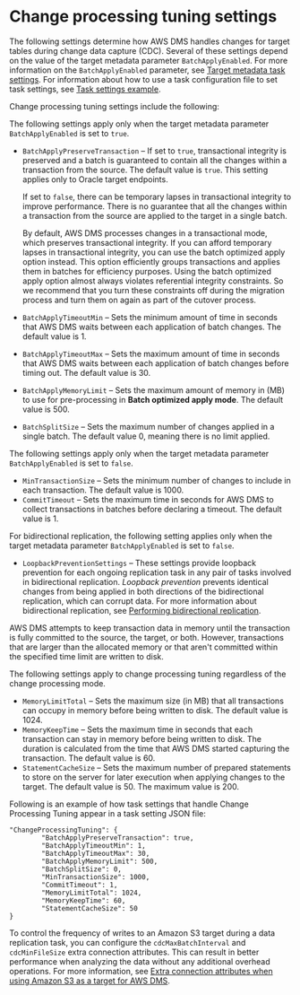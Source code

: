 # Change processing tuning settings<a name="CHAP_Tasks.CustomizingTasks.TaskSettings.ChangeProcessingTuning"></a>

The following settings determine how AWS DMS handles changes for target tables during change data capture \(CDC\)\. Several of these settings depend on the value of the target metadata parameter `BatchApplyEnabled`\. For more information on the `BatchApplyEnabled` parameter, see [Target metadata task settings](CHAP_Tasks.CustomizingTasks.TaskSettings.TargetMetadata.md)\. For information about how to use a task configuration file to set task settings, see [Task settings example](CHAP_Tasks.CustomizingTasks.TaskSettings.md#CHAP_Tasks.CustomizingTasks.TaskSettings.Example)\.

Change processing tuning settings include the following:

The following settings apply only when the target metadata parameter `BatchApplyEnabled` is set to `true`\.
+ `BatchApplyPreserveTransaction` – If set to `true`, transactional integrity is preserved and a batch is guaranteed to contain all the changes within a transaction from the source\. The default value is `true`\. This setting applies only to Oracle target endpoints\.

  If set to `false`, there can be temporary lapses in transactional integrity to improve performance\. There is no guarantee that all the changes within a transaction from the source are applied to the target in a single batch\. 

  By default, AWS DMS processes changes in a transactional mode, which preserves transactional integrity\. If you can afford temporary lapses in transactional integrity, you can use the batch optimized apply option instead\. This option efficiently groups transactions and applies them in batches for efficiency purposes\. Using the batch optimized apply option almost always violates referential integrity constraints\. So we recommend that you turn these constraints off during the migration process and turn them on again as part of the cutover process\. 
+ `BatchApplyTimeoutMin` – Sets the minimum amount of time in seconds that AWS DMS waits between each application of batch changes\. The default value is 1\.
+ `BatchApplyTimeoutMax` – Sets the maximum amount of time in seconds that AWS DMS waits between each application of batch changes before timing out\. The default value is 30\.
+ `BatchApplyMemoryLimit` – Sets the maximum amount of memory in \(MB\) to use for pre\-processing in **Batch optimized apply mode**\. The default value is 500\.
+ `BatchSplitSize` – Sets the maximum number of changes applied in a single batch\. The default value 0, meaning there is no limit applied\.

The following settings apply only when the target metadata parameter `BatchApplyEnabled` is set to `false`\.
+ `MinTransactionSize` – Sets the minimum number of changes to include in each transaction\. The default value is 1000\.
+ `CommitTimeout` – Sets the maximum time in seconds for AWS DMS to collect transactions in batches before declaring a timeout\. The default value is 1\.

For bidirectional replication, the following setting applies only when the target metadata parameter `BatchApplyEnabled` is set to `false`\.
+ `LoopbackPreventionSettings` – These settings provide loopback prevention for each ongoing replication task in any pair of tasks involved in bidirectional replication\. *Loopback prevention* prevents identical changes from being applied in both directions of the bidirectional replication, which can corrupt data\. For more information about bidirectional replication, see [Performing bidirectional replication](CHAP_Task.CDC.md#CHAP_Task.CDC.Bidirectional)\.

AWS DMS attempts to keep transaction data in memory until the transaction is fully committed to the source, the target, or both\. However, transactions that are larger than the allocated memory or that aren't committed within the specified time limit are written to disk\.

The following settings apply to change processing tuning regardless of the change processing mode\.
+ `MemoryLimitTotal` – Sets the maximum size \(in MB\) that all transactions can occupy in memory before being written to disk\. The default value is 1024\.
+ `MemoryKeepTime` – Sets the maximum time in seconds that each transaction can stay in memory before being written to disk\. The duration is calculated from the time that AWS DMS started capturing the transaction\. The default value is 60\. 
+ `StatementCacheSize` – Sets the maximum number of prepared statements to store on the server for later execution when applying changes to the target\. The default value is 50\. The maximum value is 200\. 

Following is an example of how task settings that handle Change Processing Tuning appear in a task setting JSON file:

```
"ChangeProcessingTuning": {
        "BatchApplyPreserveTransaction": true,
        "BatchApplyTimeoutMin": 1,
        "BatchApplyTimeoutMax": 30,
        "BatchApplyMemoryLimit": 500,
        "BatchSplitSize": 0,
        "MinTransactionSize": 1000,
        "CommitTimeout": 1,
        "MemoryLimitTotal": 1024,
        "MemoryKeepTime": 60,
        "StatementCacheSize": 50
}
```

To control the frequency of writes to an Amazon S3 target during a data replication task, you can configure the `cdcMaxBatchInterval` and `cdcMinFileSize` extra connection attributes\. This can result in better performance when analyzing the data without any additional overhead operations\. For more information, see [Extra connection attributes when using Amazon S3 as a target for AWS DMS](CHAP_Target.S3.md#CHAP_Target.S3.Configuring)\.